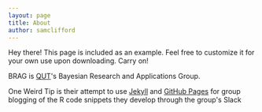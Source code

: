 ```yaml
---
layout: page
title: About
author: samclifford
---
```


<p class="message">
  Hey there! This page is included as an example. Feel free to customize it for your own use upon downloading. Carry on!
</p>

BRAG is [QUT](http://qut.com)'s Bayesian Research and Applications Group.

One Weird Tip is their attempt to use [Jekyll](http://jekyllrb.com) and [GitHub Pages](https://pages.github.com) for group blogging of the R code snippets they develop through the group's Slack